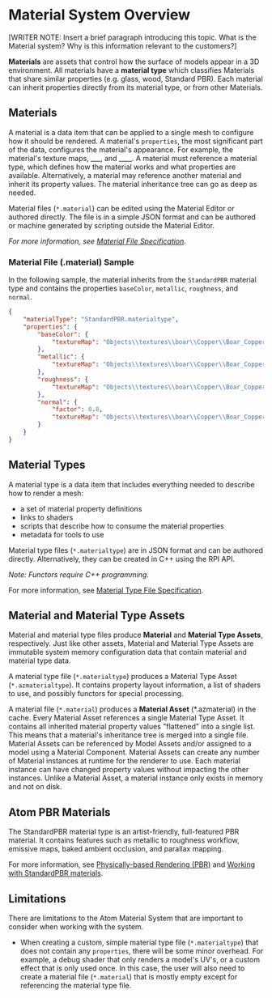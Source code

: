 # Material System Overview

[WRITER NOTE: Insert a brief paragraph introducing this topic. What is the Material system? Why is this information relevant to the customers?]

**Materials** are assets that control how the surface of models appear in a 3D environment. All materials have a **material type** which classifies Materials that share similar properties (e.g. glass, wood, Standard PBR). Each material can inherit properties directly from its material type, or from other Materials. 

## Materials
A material is a data item that can be applied to a single mesh to configure how it should be rendered. A material's `properties`, the most significant part of the data, configures the material's appearance. For example, the material's texture maps, ___, and ____. A material must reference a material type, which defines how the material works and what properties are available. Alternatively, a material may reference another material and inherit its property values. The material inheritance tree can go as deep as needed. 

Material files (`*.material`) can be edited using the Material Editor or authored directly. The file is in a simple JSON format and can be authored or machine generated by scripting outside the Material Editor.

*For more information, see [Material File Specification](material-file-spec.md).*  

### Material File (.material) Sample
In the following sample, the material inherits from the `StandardPBR` material type and contains the properties `baseColor`, `metallic`, `roughness`, and `normal`. 
```json
{
    "materialType": "StandardPBR.materialtype",
    "properties": {
        "baseColor": {
            "textureMap": "Objects\\textures\\boar\\Copper\\Boar_Copper_BaseColor.png"
        },
        "metallic": {
            "textureMap": "Objects\\textures\\boar\\Copper\\Boar_Copper_Metallic.png"
        },
        "roughness": {
            "textureMap": "Objects\\textures\\boar\\Copper\\Boar_Copper_Roughness.png"
        },
        "normal": {
            "factor": 0.8,
            "textureMap": "Objects\\textures\\boar\\Copper\\Boar_Copper_Normal.png"
        }
    }
}
```

## Material Types
A material type is a data item that includes everything needed to describe how to render a mesh:  
- a set of material property definitions
- links to shaders
- scripts that describe how to consume the material properties
- metadata for tools to use 

Material type files (`*.materialtype`) are in JSON format and can be authored directly. Alternatively, they can be created in C++ using the RPI API. 

*Note: Functors require C++ programming.*

For more information, see [Material Type File Specification](material-type-file-spec.md).  

## Material and Material Type Assets
Material and material type files produce **Material** and **Material Type Assets**, respectively. Just like other assets, Material and Material Type Assets are immutable system memory configuration data that contain material and material type data. 

A material type file (`*.materialtype`) produces a Material Type Asset (`*.azmaterialtype`). It contains property layout information, a list of shaders to use, and possibly functors for special processing.

A material file (`*.material`) produces a **Material Asset** (*.azmaterial) in the cache. Every Material Asset references a single Material Type Asset. It contains all inherited material property values "flattened" into a single list. This means that a material's inheritance tree is merged into a single file. Material Assets can be referenced by Model Assets and/or assigned to a model using a Material Component. Material Assets can create any number of Material instances at runtime for the renderer to use. Each material instance can have changed property values without impacting the other instances. Unlike a Material Asset, a material instance only exists in memory and not on disk. 

## Atom PBR Materials
The StandardPBR material type is an artist-friendly, full-featured PBR material. It contains features such as metallic to roughness workflow, emissive maps, baked ambient occlusion, and parallax mapping. 

For more information, see [Physically-based Rendering (PBR)](./pbr.md) and [Working with StandardPBR materials](./working-with-pbr-materials.md). 

## Limitations
There are limitations to the Atom Material System that are important to consider when working with the system. 
* When creating a custom, simple material type file (`*.materialtype`) that does not contain any `properties`, there will be some minor overhead. For example, a debug shader that only renders a model's UV's, or a custom effect that is only used once. In this case, the user will also need to create a material file (`*.material`) that is mostly empty except for referencing the material type file. 